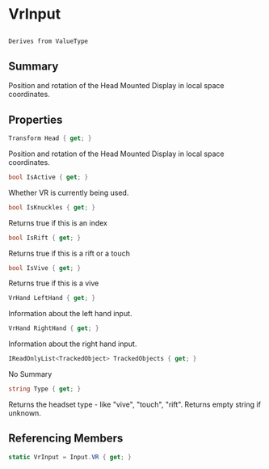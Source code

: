 # VrInput

## 
```c#
Derives from ValueType
```

## Summary

Position and rotation of the Head Mounted Display in local space coordinates.
## Properties

```c#
Transform Head { get; } 
```
Position and rotation of the Head Mounted Display in local space coordinates.
```c#
bool IsActive { get; } 
```
Whether VR is currently being used.
```c#
bool IsKnuckles { get; } 
```
Returns true if this is an index
```c#
bool IsRift { get; } 
```
Returns true if this is a rift or a touch
```c#
bool IsVive { get; } 
```
Returns true if this is a vive
```c#
VrHand LeftHand { get; } 
```
Information about the left hand input.
```c#
VrHand RightHand { get; } 
```
Information about the right hand input.
```c#
IReadOnlyList<TrackedObject> TrackedObjects { get; } 
```
No Summary
```c#
string Type { get; } 
```
Returns the headset type - like "vive", "touch", "rift". Returns empty string if unknown.
## Referencing Members

```c#
static VrInput = Input.VR { get; } 
```
